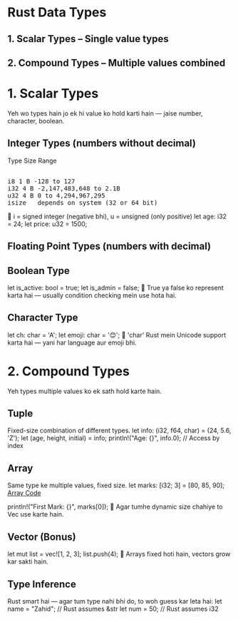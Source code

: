 # Rust Data Types 
## 1. Scalar Types – Single value types
## 2. Compound Types – Multiple values combined
# 1. Scalar Types
Yeh wo types hain jo ek hi value ko hold karti hain — jaise number, character, boolean.

##  Integer Types (numbers without decimal)
Type	Size	Range
<pre><br>i8	1 B	-128 to 127
i32	4 B	-2,147,483,648 to 2.1B
u32	4 B	0 to 4,294,967,295
isize	depends on system (32 or 64 bit)	<br></pre>

📌 i = signed integer (negative bhi), u = unsigned (only positive)
let age: i32 = 24;
let price: u32 = 1500;
##  Floating Point Types (numbers with decimal)
##  Boolean Type
let is_active: bool = true;
let is_admin = false;
🧠 True ya false ko represent karta hai — usually condition checking mein use hota hai.

## Character Type
let ch: char = 'A';
let emoji: char = '😊';
🧠 'char' Rust mein Unicode support karta hai — yani har language aur emoji bhi.

# 2. Compound Types
Yeh types multiple values ko ek sath hold karte hain.
## Tuple
Fixed-size combination of different types.
let info: (i32, f64, char) = (24, 5.6, 'Z');
let (age, height, initial) = info;
println!("Age: {}", info.0); // Access by index
## Array
Same type ke multiple values, fixed size.
let marks: [i32; 3] = [80, 85, 90];
[Array Code](https://github.com/Zahid3640/RUST/blob/main/Rust_Course/programs/src/array.rs)

println!("First Mark: {}", marks[0]);
📌 Agar tumhe dynamic size chahiye to Vec<T> use karte hain.

## Vector (Bonus)
let mut list = vec![1, 2, 3];
list.push(4);
🧠 Arrays fixed hoti hain, vectors grow kar sakti hain.

## Type Inference
Rust smart hai — agar tum type nahi bhi do, to woh guess kar leta hai:
let name = "Zahid"; // Rust assumes &str
let num = 50;       // Rust assumes i32
